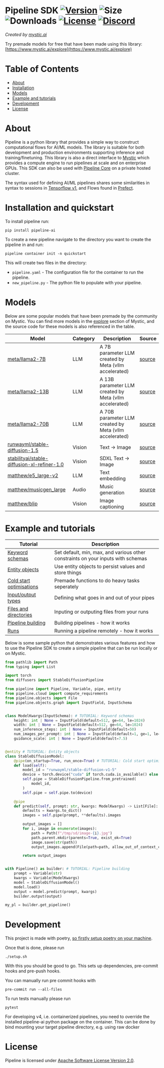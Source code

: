 # Pipeline SDK [![Version](https://img.shields.io/pypi/v/pipeline-ai)](https://pypi.org/project/pipeline-ai) ![Size](https://img.shields.io/github/repo-size/neuro-ai-dev/pipeline) ![Downloads](https://img.shields.io/pypi/dm/pipeline-ai) [![License](https://img.shields.io/crates/l/ap)](https://www.apache.org/licenses/LICENSE-2.0) [![Discord](https://img.shields.io/badge/discord-join-blue)](https://discord.gg/eJQRkBdEcs)

_Created by [mystic.ai](https://www.mystic.ai/)_

Try premade models for free that have been made using this library: [https://www.mystic.ai/explore](https://www.mystic.ai/explore)

# Table of Contents

- [About](#about)
- [Installation](#installation-and-quickstart)
- [Models](#models)
- [Example and tutorials](#example-and-tutorials)
- [Development](#development)
- [License](#license)

# About

Pipeline is a python library that provides a simple way to construct computational flows for AI/ML models. The library is suitable for both development and production environments supporting inference and training/finetuning. This library is also a direct interface to [Mystic](https://www.mystic.ai/) which provides a compute engine to run pipelines at scale and on enterprise GPUs. This SDK can also be used with [Pipeline Core](https://www.mystic.ai/pipeline-core) on a private hosted cluster.

The syntax used for defining AI/ML pipelines shares some similarities in syntax to sessions in [Tensorflow v1](https://www.tensorflow.org/api_docs/python/tf/compat/v1/InteractiveSession), and Flows found in [Prefect](https://github.com/PrefectHQ/prefect).

# Installation and quickstart

To install pipeline run:

```shell
pip install pipeline-ai
```

To create a new pipeline navigate to the directory you want to create the pipeline in and run:

```shell
pipeline container init -n quickstart
```

This will create two files in the directory:

- `pipeline.yaml` - The configuration file for the container to run the pipeline.
- `new_pipeline.py` - The python file to populate with your pipeline.

# Models

Below are some popular models that have been premade by the community on Mystic. You can find more models in the [explore](https://www.mystic.ai/explore) section of Mystic, and the source code for these models is also referenced in the table.

| Model                                                                                | Category | Description                                            | Source                                                                 |
| ------------------------------------------------------------------------------------ | -------- | ------------------------------------------------------ | ---------------------------------------------------------------------- |
| [meta/llama2-7B](https://www.mystic.ai/meta/llama2-70b)                              | LLM      | A 7B parameter LLM created by Meta (vllm accelerated)  | [source](https://github.com/mystic-ai/pipeline/tree/main/examples/nlp) |
| [meta/llama2-13B](https://www.mystic.ai/meta/llama2-70b)                             | LLM      | A 13B parameter LLM created by Meta (vllm accelerated) | [source](https://github.com/mystic-ai/pipeline/tree/main/examples/nlp) |
| [meta/llama2-70B](https://www.mystic.ai/meta/llama2-70b)                             | LLM      | A 70B parameter LLM created by Meta (vllm accelerated) | [source](https://github.com/mystic-ai/pipeline/tree/main/examples/nlp) |
| [runwayml/stable-diffusion-1.5](https://www.mystic.ai/meta/llama2-70b)               | Vision   | Text -> Image                                          | [source](https://github.com/mystic-ai/pipeline/tree/main/examples/nlp) |
| [stabilityai/stable-diffusion-xl-refiner-1.0](https://www.mystic.ai/meta/llama2-70b) | Vision   | SDXL Text -> Image                                     | [source](https://github.com/mystic-ai/pipeline/tree/main/examples/nlp) |
| [matthew/e5_large-v2](https://www.mystic.ai/matthew/e5_large-v2/play)                | LLM      | Text embedding                                         | [source](https://github.com/mystic-ai/pipeline/tree/main/examples/nlp) |
| [matthew/musicgen_large](https://www.mystic.ai/matthew/musicgen_large/play)          | Audio    | Music generation                                       | [source](https://github.com/mystic-ai/pipeline/tree/main/examples/nlp) |
| [matthew/blip](https://www.mystic.ai/matthew/blip/play)                              | Vision   | Image captioning                                       | [source](https://github.com/mystic-ai/pipeline/tree/main/examples/nlp) |

# Example and tutorials

| Tutorial                                                                         | Description                                                                      |
| -------------------------------------------------------------------------------- | -------------------------------------------------------------------------------- |
| [Keyword schemas](https://docs.mystic.ai/docs/keyword-schemas)                   | Set default, min, max, and various other constraints on your inputs with schemas |
| [Entity objects](https://docs.mystic.ai/docs/entity-objects)                     | Use entity objects to persist values and store things                            |
| [Cold start optimisations](https://docs.mystic.ai/docs/cold-start-optimisations) | Premade functions to do heavy tasks seperately                                   |
| [Input/output types](https://docs.mystic.ai/docs/inputoutpu-types)               | Defining what goes in and out of your pipes                                      |
| [Files and directories](https://docs.mystic.ai/docs/files-and-directories)       | Inputing or outputing files from your runs                                       |
| [Pipeline building](https://docs.mystic.ai/docs/pipeline-building)               | Building pipelines - how it works                                                |
| [Runs](https://docs.mystic.ai/docs/runs)                                         | Running a pipeline remotely - how it works                                       |

Below is some sample python that demonstrates various features and how to use the Pipeline SDK to create a simple pipeline that can be run locally or on Mystic.

```python
from pathlib import Path
from typing import List

import torch
from diffusers import StableDiffusionPipeline

from pipeline import Pipeline, Variable, pipe, entity
from pipeline.cloud import compute_requirements
from pipeline.objects import File
from pipeline.objects.graph import InputField, InputSchema


class ModelKwargs(InputSchema): # TUTORIAL: Keyword schemas
    height: int | None = InputField(default=512, ge=64, le=1024)
    width: int | None = InputField(default=512, ge=64, le=1024)
    num_inference_steps: int | None = InputField(default=50)
    num_images_per_prompt: int | None = InputField(default=1, ge=1, le=4)
    guidance_scale: int | None = InputField(default=7.5)


@entity # TUTORIAL: Entity objects
class StableDiffusionModel:
    @pipe(on_startup=True, run_once=True) # TUTORIAL: Cold start optimisations
    def load(self):
        model_id = "runwayml/stable-diffusion-v1-5"
        device = torch.device("cuda" if torch.cuda.is_available() else "cpu")
        self.pipe = StableDiffusionPipeline.from_pretrained(
            model_id,
        )
        self.pipe = self.pipe.to(device)

    @pipe
    def predict(self, prompt: str, kwargs: ModelKwargs) -> List[File]: # TUTORIAL: Input/output types
        defaults = kwargs.to_dict()
        images = self.pipe(prompt, **defaults).images

        output_images = []
        for i, image in enumerate(images):
            path = Path(f"/tmp/sd/image-{i}.jpg")
            path.parent.mkdir(parents=True, exist_ok=True)
            image.save(str(path))
            output_images.append(File(path=path, allow_out_of_context_creation=True)) # TUTORIAL: Files

        return output_images


with Pipeline() as builder: # TUTORIAL: Pipeline building
    prompt = Variable(str)
    kwargs = Variable(ModelKwargs)
    model = StableDiffusionModel()
    model.load()
    output = model.predict(prompt, kwargs)
    builder.output(output)

my_pl = builder.get_pipeline()

```

# Development

This project is made with poetry, [so firstly setup poetry on your machine](https://python-poetry.org/docs/#installation).

Once that is done, please run

```shell
./setup.sh
```

With this you should be good to go. This sets up dependencies, pre-commit hooks and
pre-push hooks.

You can manually run pre commit hooks with

```shell
pre-commit run --all-files
```

To run tests manually please run

```shell
pytest
```

For developing v4, i.e. containerized pipelines, you need to override the installed pipeline-ai python package on the container.
This can be done by bind mounting your target pipeline directory, e.g. using raw docker

# License

Pipeline is licensed under [Apache Software License Version 2.0](https://www.apache.org/licenses/LICENSE-2.0).
